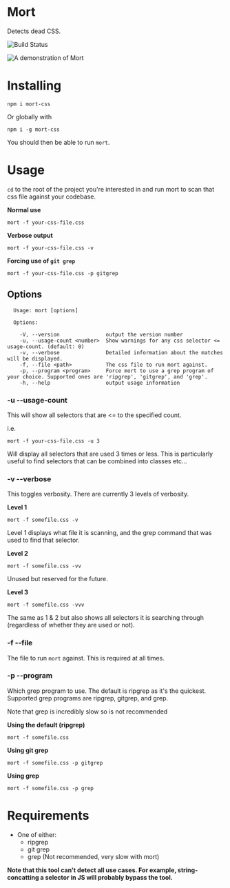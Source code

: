 # Mort

Detects dead CSS.

![Build Status](https://travis-ci.org/joereynolds/mort.svg?branch=master)


![A demonstration of Mort](https://i.imgur.com/7qgUYpj.gif)

# Installing

```
npm i mort-css
```

Or globally with

```
npm i -g mort-css
```

You should then be able to run `mort`.

# Usage

`cd` to the root of the project you're interested in and run mort to scan that css file against your codebase.

**Normal use**
```
mort -f your-css-file.css
```

**Verbose output**
```
mort -f your-css-file.css -v
```

**Forcing use of `git grep`**
```
mort -f your-css-file.css -p gitgrep
```

## Options

```
  Usage: mort [options]

  Options:

    -V, --version               output the version number
    -u, --usage-count <number>  Show warnings for any css selector <= usage-count. (default: 0)
    -v, --verbose               Detailed information about the matches will be displayed.
    -f, --file <path>           The css file to run mort against.
    -p, --program <program>     Force mort to use a grep program of your choice. Supported ones are 'ripgrep', 'gitgrep', and 'grep'.
    -h, --help                  output usage information
```

### -u --usage-count

This will show all selectors that are <= to the specified count.

i.e.

```
mort -f your-css-file.css -u 3
```

Will display all selectors that are used 3 times or less.
This is particularly useful to find selectors that can be combined into classes etc...

### -v --verbose

This toggles verbosity.
There are currently 3 levels of verbosity.

**Level 1**

`mort -f somefile.css -v`

Level 1 displays what file it is scanning, and the grep command that was used to find that selector.

**Level 2**

`mort -f somefile.css -vv`

Unused but reserved for the future.

**Level 3**

`mort -f somefile.css -vvv`

The same as 1 & 2 but also shows all selectors it is searching through (regardless of whether they are used or not).

### -f --file

The file to run `mort` against. This is required at all times.

### -p --program

Which grep program to use. The default is ripgrep as it's the quickest.
Supported grep programs are ripgrep, gitgrep, and grep.

Note that grep is incredibly slow so is not recommended

**Using the default (ripgrep)**

`mort -f somefile.css`

**Using git grep**

`mort -f somefile.css -p gitgrep`

**Using grep**

`mort -f somefile.css -p grep`

# Requirements

- One of either:
    - ripgrep
    - git grep
    - grep (Not recommended, very slow with mort)

**Note that this tool can't detect all use cases. For example, string-concatting a selector in JS will probably bypass the tool.**
